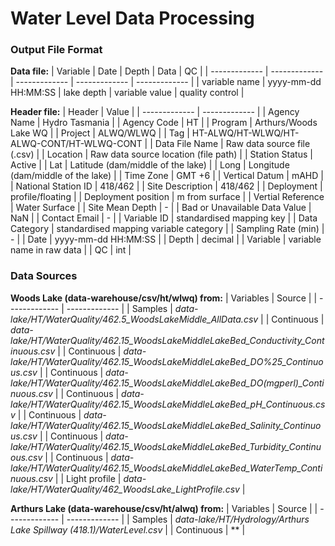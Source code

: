 # Water Level Data Processing

### Output File Format
**Data file:**
| Variable  | Date | Depth | Data | QC |
| ------------- | ------------- | ------------- | ------------- | ------------- |
| variable name | yyyy-mm-dd HH:MM:SS | lake depth | variable value | quality control |

**Header file:**
| Header | Value |
| ------------- | ------------- |
| Agency Name | Hydro Tasmania |
| Agency Code | HT |
| Program | Arthurs/Woods Lake WQ |
| Project | ALWQ/WLWQ |
| Tag | HT-ALWQ/HT-WLWQ/HT-ALWQ-CONT/HT-WLWQ-CONT |
| Data File Name | Raw data source file (.csv) |
| Location | Raw data source location (file path) |
| Station Status | Active |
| Lat | Latitude (dam/middle of the lake) |
| Long | Longitude (dam/middle of the lake) |
| Time Zone | GMT +6 |
| Vertical Datum | mAHD |
| National Station ID | 418/462 |
| Site Description | 418/462 |
| Deployment | profile/floating |
| Deployment position | m from surface |
| Vertial Reference | Water Surface |
| Site Mean Depth | - |
| Bad or Unavailable Data Value | NaN |
| Contact Email | - |
| Variable ID | standardised mapping key |
| Data Category | standardised mapping variable category |
| Sampling Rate (min) | - |
| Date | yyyy-mm-dd HH:MM:SS |
| Depth | decimal |
| Variable | variable name in raw data |
| QC | int |

### Data Sources
**Woods Lake (data-warehouse/csv/ht/wlwq) from:**
| Variables | Source |
| ------------- | ------------- |
| Samples | *data-lake/HT/WaterQuality/462.5_WoodsLakeMiddle_AllData.csv* |
| Continuous | *data-lake/HT/WaterQuality/462.15_WoodsLakeMiddleLakeBed_Conductivity_Continuous.csv* |
| Continuous | *data-lake/HT/WaterQuality/462.15_WoodsLakeMiddleLakeBed_DO%25_Continuous.csv* |
| Continuous | *data-lake/HT/WaterQuality/462.15_WoodsLakeMiddleLakeBed_DO(mgperl)_Continuous.csv* |
| Continuous | *data-lake/HT/WaterQuality/462.15_WoodsLakeMiddleLakeBed_pH_Continuous.csv* |
| Continuous | *data-lake/HT/WaterQuality/462.15_WoodsLakeMiddleLakeBed_Salinity_Continuous.csv* |
| Continuous | *data-lake/HT/WaterQuality/462.15_WoodsLakeMiddleLakeBed_Turbidity_Continuous.csv* |
| Continuous | *data-lake/HT/WaterQuality/462.15_WoodsLakeMiddleLakeBed_WaterTemp_Continuous.csv* |
| Light profile | *data-lake/HT/WaterQuality/462_WoodsLake_LightProfile.csv* |

**Arthurs Lake (data-warehouse/csv/ht/alwq) from:**
| Variables | Source |
| ------------- | ------------- |
| Samples | *data-lake/HT/Hydrology/Arthurs Lake Spillway (418.1)/WaterLevel.csv* |
| Continuous | ** |
